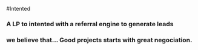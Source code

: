 #Intented

### A LP to intented with a referral engine to generate leads

### we believe that... Good projects starts with great negociation.
